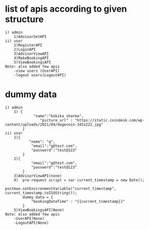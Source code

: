 # list of apis according to given structure
    i) admin
        1)AdvisorSetAPI
    ii) user
        1)RegisterAPI
        2)LoginAPI
        3)AdvisorViewAPI
        4)MakeBookingAPI
        5)ViewBookingsAPI
    Note: also added few apis
        -view users (UserAPI)
        -logout users(LogoutAPI)

# dummy data
    i) admin
        1) {
                 "name":"kokika sharma",
                    "picture_url" : "https://static.coindesk.com/wp-content/uploads/2021/04/dogecoin-345x222.jpg"
            }
    ii) user
        1){
               "name": "g",
                "email":"g@test.com",
                "password":"test@123"
            }
        2){
                "email":"g@test.com",
                "password":"test@123"
            }
        3)AdvisorViewAPI(none)
        4)  pre-request script = var current_timestamp = new Date();
                                postman.setEnvironmentVariable("current_timestamp", current_timestamp.toISOString());
            dummy data = {
                "bookingDateTime" : "{{current_timestamp}}"
            }   
        5)ViewBookingsAPI(None)
    Note: also added few apis
        -UserAPI(None)
        -LogoutAPI(None)
